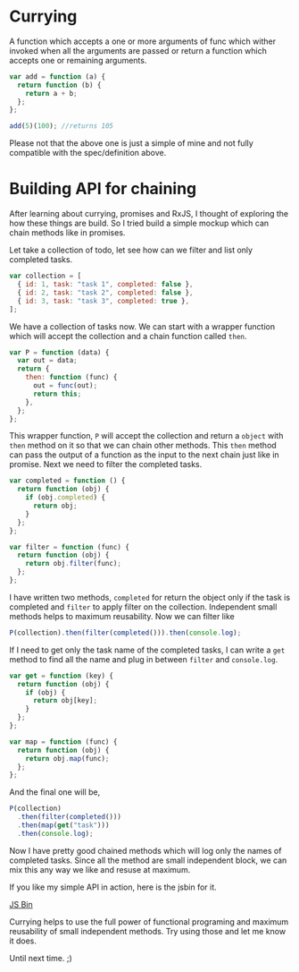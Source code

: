 <!--


---
 "JavaScript: currying and chaining"
excerpt: "JavaScript: currying and chaining"
date: 2014-12-02 00:00:00 IST
updated: 2014-12-02 00:00:00 IST
categories: javascript
---

-->
<!DOCTYPE html>
<html>

<head>
  <title>basic-git-workflow</title>
  <meta charset="utf-8">
  <meta name="viewport" content="width=device-width, initial-scale=1.0">


  <link rel="stylesheet" href="./css/bootstrap.css">
  <link rel="stylesheet" href="./css/bootstrap.grid.css">
  <link rel="stylesheet" href="./css/bootstrap.min.css">
  <link rel="stylesheet" href="./css/bootstrap-reboot.min.css">
  <link rel="stylesheet" href="./css/bootstrap.css.map">
  <link rel="stylesheet" href="./css/blog-home.css">
  <link rel="stylesheet" href="./css/prism.css">
  <script async defer src="./css/prism.js"></script>
</head>
<!--------------------------------------------------------------------------------------------------->
<!--------------------------------------------------------------------------------------------------->
<!--------------------------------------------------------------------------------------------------->
<!--------------------------------------------------------------------------------------------------->
<!--------------------------------------------------------------------------------------------------->




<body>

# Currying

A function which accepts a one or more arguments of func which wither invoked when all the arguments are passed or return a function which accepts one or remaining arguments.

```js
var add = function (a) {
  return function (b) {
    return a + b;
  };
};

add(5)(100); //returns 105
```

Please not that the above one is just a simple of mine and not fully compatible with the spec/definition above.

# Building API for chaining

After learning about currying, promises and RxJS, I thought of exploring the how these things are build. So I tried build a simple mockup which can chain methods like in promises.

Let take a collection of todo, let see how can we filter and list only completed tasks.

```js
var collection = [
  { id: 1, task: "task 1", completed: false },
  { id: 2, task: "task 2", completed: false },
  { id: 3, task: "task 3", completed: true },
];
```

We have a collection of tasks now. We can start with a wrapper function which will accept the collection and a chain function called `then`.

```js
var P = function (data) {
  var out = data;
  return {
    then: function (func) {
      out = func(out);
      return this;
    },
  };
};
```

This wrapper function, `P` will accept the collection and return a `object` with `then` method on it so that we can chain other methods. This `then` method can pass the output of a function as the input to the next chain just like in promise. Next we need to filter the completed tasks.

```js
var completed = function () {
  return function (obj) {
    if (obj.completed) {
      return obj;
    }
  };
};

var filter = function (func) {
  return function (obj) {
    return obj.filter(func);
  };
};
```

I have written two methods, `completed` for return the object only if the task is completed and `filter` to apply filter on the collection. Independent small methods helps to maximum reusability. Now we can filter like

```js
P(collection).then(filter(completed())).then(console.log);
```

If I need to get only the task name of the completed tasks, I can write a `get` method to find all the name and plug in between `filter` and `console.log`.

```js
var get = function (key) {
  return function (obj) {
    if (obj) {
      return obj[key];
    }
  };
};

var map = function (func) {
  return function (obj) {
    return obj.map(func);
  };
};
```

And the final one will be,

```js
P(collection)
  .then(filter(completed()))
  .then(map(get("task")))
  .then(console.log);
```

Now I have pretty good chained methods which will log only the names of completed tasks. Since all the method are small independent block, we can mix this any way we like and resuse at maximum.

If you like my simple API in action, here is the jsbin for it.

<a class="jsbin-embed" href="http://jsbin.com/benixu/1/embed?js,console">JS Bin</a><script src="http://static.jsbin.com/js/embed.js"></script>

Currying helps to use the full power of functional programing and maximum reusability of small independent methods. Try using those and let me know it does.

Until next time. ;)
